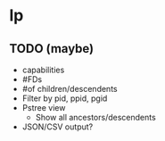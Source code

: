 # lp

## TODO (maybe)

* capabilities
* #FDs
* #of children/descendents
* Filter by pid, ppid, pgid
* Pstree view
  - Show all ancestors/descendents
* JSON/CSV output?
